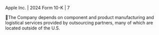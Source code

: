Apple Inc. | 2024 Form 10-K | 7

The  Company  depends  on  component  and  product  manufacturing  and  logistical  services  provided  by  outsourcing
partners, many of which are located outside of the U.S.